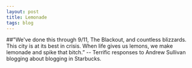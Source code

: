 ```yaml
---
layout: post
title: Lemonade
tags: blog
---
```

  
##"We've done this through 9/11, The Blackout, and countless blizzards. This city is at its best in crisis. When life gives us lemons, we make lemonade and spike that bitch.”
-- Terrific responses to Andrew Sullivan blogging about blogging in Starbucks. 
